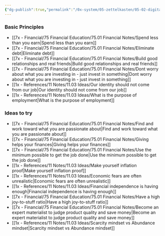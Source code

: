 ```yaml
---
{"dg-publish":true,"permalink":"/0x-system/05-zettelkasten/05-02-digital-garden/03-improve-your-finances/","title":"Improve your finances","created":"2024-02-14T20:19:10.579+03:00","updated":"2024-02-14T20:19:10.579+03:00"}
---
```



### Basic Principles
- [[7x - Financial/75 Financial Education/75.01 Financial Notes/Spend less than you earn\|Spend less than you earn]]
- [[7x - Financial/75 Financial Education/75.01 Financial Notes/Eliminate debt\|Eliminate debt]]
- [[7x - Financial/75 Financial Education/75.01 Financial Notes/Build good relationships and real friends\|Build good relationships and real friends]]
- [[7x - Financial/75 Financial Education/75.01 Financial Notes/Dont worry about what you are investing in - just invest in something\|Dont worry about what you are investing in - just invest in something]]
- [[1x - References/11 Notes/11.03 Ideas/Our identity should not come from our job\|Our identity should not come from our job]]
- [[1x - References/11 Notes/11.03 Ideas/What is the purpose of employment\|What is the purpose of employment]]
### Ideas to try
- [[7x - Financial/75 Financial Education/75.01 Financial Notes/Find and work toward what you are passionate about\|Find and work toward what you are passionate about]]
- [[7x - Financial/75 Financial Education/75.01 Financial Notes/Giving helps your finances\|Giving helps your finances]]
- [[7x - Financial/75 Financial Education/75.01 Financial Notes/Use the minimum possible to get the job done\|Use the minimum possible to get the job done]]
- [[1x - References/11 Notes/11.03 Ideas/Make yourself inflation proof\|Make yourself inflation proof]]
- [[1x - References/11 Notes/11.03 Ideas/Economic fears are often unrealistic\|Economic fears are often unrealistic]]
- [[1x - References/11 Notes/11.03 Ideas/Financial independence is having enough\|Financial independence is having enough]]
- [[7x - Financial/75 Financial Education/75.01 Financial Notes/Have a high joy-to-stuff ratio\|Have a high joy-to-stuff ratio]]
- [[7x - Financial/75 Financial Education/75.01 Financial Notes/Become an expert materialist to judge product quality and save money\|Become an expert materialist to judge product quality and save money]]
- [[1x - References/11 Notes/11.03 Ideas/Scarcity mindset vs Abundance mindset\|Scarcity mindset vs Abundance mindset]]
